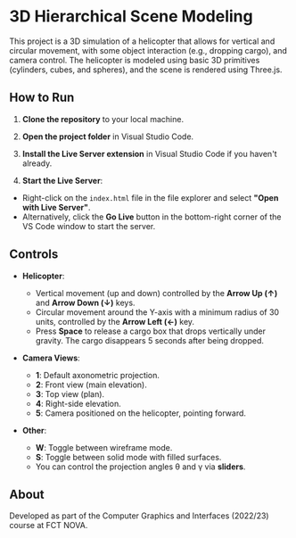 # 3D Hierarchical Scene Modeling

This project is a 3D simulation of a helicopter that allows for vertical and circular movement, with some object interaction (e.g., dropping cargo), and camera control. The helicopter is modeled using basic 3D primitives (cylinders, cubes, and spheres), and the scene is rendered using Three.js.

## How to Run
1. **Clone the repository** to your local machine.
   
2. **Open the project folder** in Visual Studio Code.

3. **Install the Live Server extension** in Visual Studio Code if you haven't already.

4. **Start the Live Server**:
- Right-click on the `index.html` file in the file explorer and select **"Open with Live Server"**.
- Alternatively, click the **Go Live** button in the bottom-right corner of the VS Code window to start the server.


## Controls
- **Helicopter**:
  - Vertical movement (up and down) controlled by the **Arrow Up (↑)** and **Arrow Down (↓)** keys.
  - Circular movement around the Y-axis with a minimum radius of 30 units, controlled by the **Arrow Left (←)** key.
  - Press **Space** to release a cargo box that drops vertically under gravity. The cargo disappears 5 seconds after being dropped.

- **Camera Views**:
  - **1**: Default axonometric projection.
  - **2**: Front view (main elevation).
  - **3**: Top view (plan).
  - **4**: Right-side elevation.
  - **5**: Camera positioned on the helicopter, pointing forward.

- **Other**:
  - **W**: Toggle between wireframe mode.
  - **S**: Toggle between solid mode with filled surfaces.
  - You can control the projection angles θ and γ via **sliders**.

## About
Developed as part of the Computer Graphics and Interfaces (2022/23) course at FCT NOVA.
